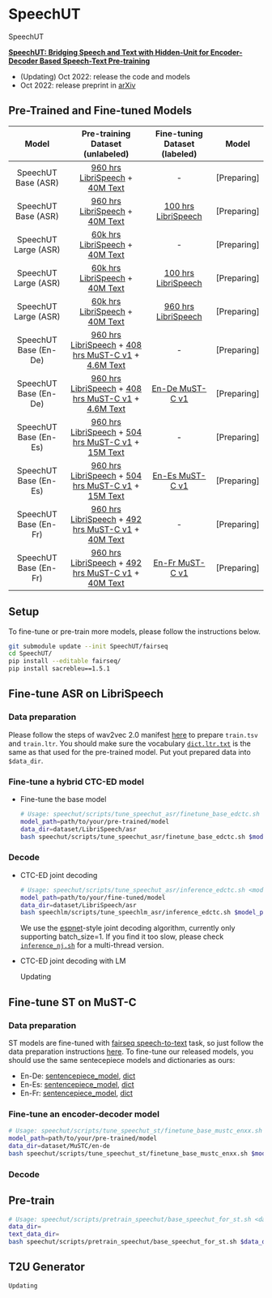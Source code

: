 # SpeechUT
SpeechUT
<!--**Pre-trained models for speech related tasks**-->

 [**SpeechUT: Bridging Speech and Text with Hidden-Unit for Encoder-Decoder Based Speech-Text Pre-training**](https://arxiv.org/abs/2210.03730)


- (Updating) Oct 2022: release the code and models
- Oct 2022: release preprint in [arXiv](https://arxiv.org/abs/2210.03730)

## Pre-Trained and Fine-tuned Models
|  Model                |               Pre-training Dataset (unlabeled)                                                                                                    | Fine-tuning Dataset (labeled)                     | Model |
| :------:              | :----------------------------------------------:                                                                                                  | :-----------------:                               | :-----: |
| SpeechUT Base (ASR)   | [960 hrs LibriSpeech](http://www.openslr.org/12) + [40M Text](http://www.openslr.org/11)                                                          |                      -                            | [Preparing]|
| SpeechUT Base (ASR)   | [960 hrs LibriSpeech](http://www.openslr.org/12) + [40M Text](http://www.openslr.org/11)                                                          | [100 hrs LibriSpeech](http://www.openslr.org/12)  | [Preparing]|
| SpeechUT Large (ASR)  | [60k hrs LibriSpeech](http://www.openslr.org/12) + [40M Text](http://www.openslr.org/11)                                                          |                      -                            | [Preparing]|
| SpeechUT Large (ASR)  | [60k hrs LibriSpeech](http://www.openslr.org/12) + [40M Text](http://www.openslr.org/11)                                                          | [100 hrs LibriSpeech](http://www.openslr.org/12)  | [Preparing]|
| SpeechUT Large (ASR)  | [60k hrs LibriSpeech](http://www.openslr.org/12) + [40M Text](http://www.openslr.org/11)                                                          | [960 hrs LibriSpeech](http://www.openslr.org/12)  | [Preparing]|
| SpeechUT Base (En-De) | [960 hrs LibriSpeech](http://www.openslr.org/12) + [408 hrs MuST-C v1](https://ict.fbk.eu/must-c/) + [4.6M Text](https://www.statmt.org/wmt16/)   |                      -                            | [Preparing]|
| SpeechUT Base (En-De) | [960 hrs LibriSpeech](http://www.openslr.org/12) + [408 hrs MuST-C v1](https://ict.fbk.eu/must-c/) + [4.6M Text](https://www.statmt.org/wmt16/)   | [En-De MuST-C v1](https://ict.fbk.eu/must-c/)     | [Preparing]|
| SpeechUT Base (En-Es) | [960 hrs LibriSpeech](http://www.openslr.org/12) + [504 hrs MuST-C v1](https://ict.fbk.eu/must-c/) + [15M Text](https://www.statmt.org/wmt13/)    |                      -                            | [Preparing]|
| SpeechUT Base (En-Es) | [960 hrs LibriSpeech](http://www.openslr.org/12) + [504 hrs MuST-C v1](https://ict.fbk.eu/must-c/) + [15M Text](https://www.statmt.org/wmt13/)    | [En-Es MuST-C v1](https://ict.fbk.eu/must-c/)     | [Preparing]|
| SpeechUT Base (En-Fr) | [960 hrs LibriSpeech](http://www.openslr.org/12) + [492 hrs MuST-C v1](https://ict.fbk.eu/must-c/) + [40M Text](https://www.statmt.org/wmt14/)    |                      -                            | [Preparing]|
| SpeechUT Base (En-Fr) | [960 hrs LibriSpeech](http://www.openslr.org/12) + [492 hrs MuST-C v1](https://ict.fbk.eu/must-c/) + [40M Text](https://www.statmt.org/wmt14/)    | [En-Fr MuST-C v1](https://ict.fbk.eu/must-c/)     | [Preparing]|


## Setup
To fine-tune or pre-train more models, please follow the instructions below.

```bash
git submodule update --init SpeechUT/fairseq
cd SpeechUT/
pip install --editable fairseq/
pip install sacrebleu==1.5.1
```


## Fine-tune ASR on LibriSpeech
### Data preparation
Please follow the steps of wav2vec 2.0 manifest [here](https://github.com/pytorch/fairseq/tree/main/examples/wav2vec#prepare-training-data-manifest) to prepare `train.tsv` and `train.ltr`. You should make sure the vocabulary [`dict.ltr.txt`](dataset/LibriSpeech/dict.ltr.txt) is the same as that used for the pre-trained model. Put yout prepared data into `$data_dir`.

### Fine-tune a hybrid CTC-ED model
- Fine-tune the base model
    ```bash
    # Usage: speechut/scripts/tune_speechut_asr/finetune_base_edctc.sh <model_path> <data_dir> <cpt_tag> [mount=$PWD] [world_size=8] [update_freq=2]
    model_path=path/to/your/pre-trained/model
    data_dir=dataset/LibriSpeech/asr
    bash speechut/scripts/tune_speechut_asr/finetune_base_edctc.sh $model_path $data_dir 'tag400k'
    ```
### Decode
- CTC-ED joint decoding
    ```bash
    # Usage: speechut/scripts/tune_speechut_asr/inference_edctc.sh <model_path> <data_dir> [gen-set=dev_other] [beam_size=10] [ctc_weight=0.2]
    model_path=path/to/your/fine-tuned/model
    data_dir=dataset/LibriSpeech/asr
    bash speechlm/scripts/tune_speechlm_asr/inference_edctc.sh $model_path $data_dir test_clean
    ```
    We use the [espnet](https://github.com/espnet/espnet)-style joint decoding algorithm, currently only supporting batch_size=1. If you find it too slow, please check [`inference_nj.sh`](speechut/scripts/tune_speechut_asr/inference_nj.sh) for a multi-thread version.

- CTC-ED joint decoding with LM
    
    Updating


## Fine-tune ST on MuST-C
### Data preparation

ST models are fine-tuned with [fairseq speech-to-text](https://github.com/facebookresearch/fairseq/tree/main/examples/speech_to_text) task, so just follow the data preparation instructions [here](https://github.com/facebookresearch/fairseq/tree/main/examples/speech_to_text#data-preparation).
To fine-tune our released models, you should use the same sentecepiece models and dictionaries as ours:

- En-De: [sentencepiece_model](dataset/MuSTC/en_de/spm_unigram10000.model), [dict](dataset/MuSTC/en_de/dict.spm.txt)
- En-Es: [sentencepiece_model](dataset/MuSTC/en_es/spm_unigram10000.model), [dict](dataset/MuSTC/en_es/dict.spm.txt)
- En-Fr: [sentencepiece_model](dataset/MuSTC/en_fr/spm_unigram10000.model), [dict](dataset/MuSTC/en_fr/dict.spm.txt)

### Fine-tune an encoder-decoder model

```bash
# Usage: speechut/scripts/tune_speechut_st/finetune_base_mustc_enxx.sh <model_path> <data_dir> <lang> <cpt-tag> [mount=$PWD] [world_size=8] [update_freq=4]
model_path=path/to/your/pre-trained/model
data_dir=dataset/MuSTC/en-de
bash speechut/scripts/tune_speechut_st/finetune_base_mustc_enxx.sh $model_path $data_dir de tag400k
```

### Decode


## Pre-train


```bash
# Usage: speechut/scripts/pretrain_speechut/base_speechut_for_st.sh <data_dir> <text_data_dir> <lang> [mount=$PWD] [world_size=32] [update_freq=1]
data_dir=
text_data_dir=
bash speechut/scripts/pretrain_speechut/base_speechut_for_st.sh $data_dir $text_data_dir de
```


## T2U Generator

    Updating

